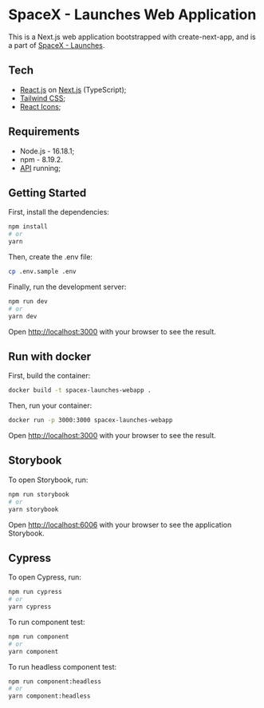# SpaceX - Launches Web Application
This is a Next.js web application bootstrapped with create-next-app, and is a part of [SpaceX - Launches](https://github.com/oluaptarso/spacex-launches).

## Tech
- [React.js](https://reactjs.org) on [Next.js](https://nextjs.org) (TypeScript);
- [Tailwind CSS](https://tailwindcss.com);
- [React Icons](https://react-icons.github.io/react-icons);

## Requirements
- Node.js - 16.18.1;
- npm - 8.19.2.
- [API](https://github.com/oluaptarso/spacex-launches-api) running;

## Getting Started

First, install the dependencies:
```bash
npm install
# or
yarn
```

Then, create the .env file:
```bash
cp .env.sample .env
```

Finally, run the development server:

```bash
npm run dev
# or
yarn dev
```

Open [http://localhost:3000](http://localhost:3000) with your browser to see the result.

## Run with docker

First, build the container:
```bash
docker build -t spacex-launches-webapp .
```

Then, run your container:
```bash
docker run -p 3000:3000 spacex-launches-webapp
```

Open [http://localhost:3000](http://localhost:3000) with your browser to see the result.

## Storybook
To open Storybook, run:
```bash
npm run storybook
# or
yarn storybook
```

Open [http://localhost:6006](http://localhost:6006) with your browser to see the application Storybook.

## Cypress

To open Cypress, run:
```bash
npm run cypress
# or
yarn cypress
```

To run component test:
```bash
npm run component
# or
yarn component
```

To run headless component test:
```bash
npm run component:headless
# or
yarn component:headless
```